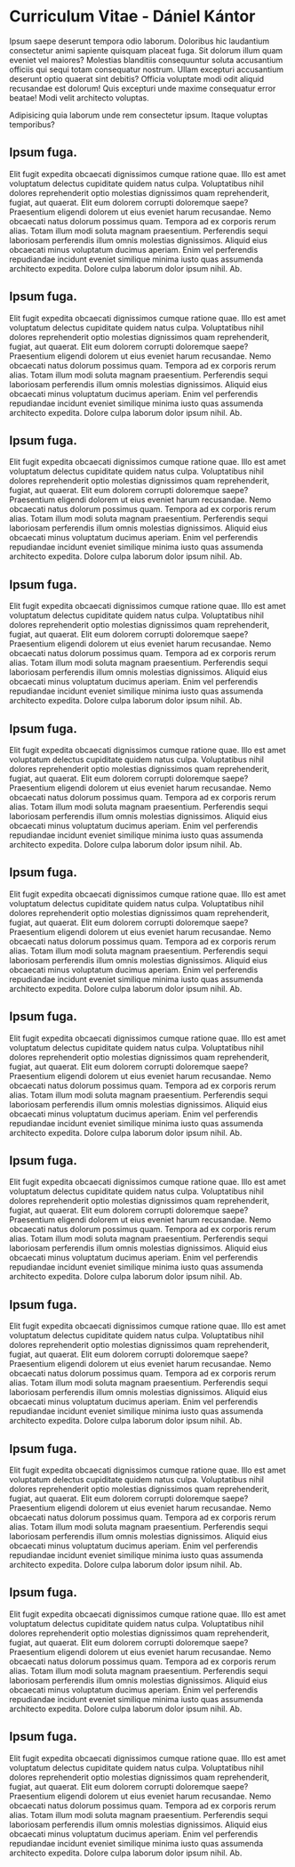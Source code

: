 # Curriculum Vitae - Dániel Kántor

Ipsum saepe deserunt tempora odio laborum. Doloribus hic laudantium consectetur animi sapiente quisquam placeat fuga.
Sit dolorum illum quam eveniet vel maiores? Molestias blanditiis consequuntur soluta accusantium officiis qui sequi totam consequatur nostrum. Ullam excepturi accusantium deserunt optio quaerat sint debitis? Officia voluptate modi odit aliquid recusandae est dolorum! Quis excepturi unde maxime consequatur error beatae! Modi velit architecto voluptas.

Adipisicing quia laborum unde rem consectetur ipsum. Itaque voluptas temporibus?

<div>

## Ipsum fuga.
Elit fugit expedita obcaecati dignissimos cumque ratione quae. Illo est amet voluptatum delectus cupiditate quidem natus culpa. Voluptatibus nihil dolores reprehenderit optio molestias dignissimos quam reprehenderit, fugiat, aut quaerat.
Elit eum dolorem corrupti doloremque saepe? Praesentium eligendi dolorem ut eius eveniet harum recusandae. Nemo obcaecati natus dolorum possimus quam. Tempora ad ex corporis rerum alias. Totam illum modi soluta magnam praesentium. Perferendis sequi laboriosam perferendis illum omnis molestias dignissimos. Aliquid eius obcaecati minus voluptatum ducimus aperiam. Enim vel perferendis repudiandae incidunt eveniet similique minima iusto quas assumenda architecto expedita. Dolore culpa laborum dolor ipsum nihil. Ab.

</div>



<div>

## Ipsum fuga.
Elit fugit expedita obcaecati dignissimos cumque ratione quae. Illo est amet voluptatum delectus cupiditate quidem natus culpa. Voluptatibus nihil dolores reprehenderit optio molestias dignissimos quam reprehenderit, fugiat, aut quaerat.
Elit eum dolorem corrupti doloremque saepe? Praesentium eligendi dolorem ut eius eveniet harum recusandae. Nemo obcaecati natus dolorum possimus quam. Tempora ad ex corporis rerum alias. Totam illum modi soluta magnam praesentium. Perferendis sequi laboriosam perferendis illum omnis molestias dignissimos. Aliquid eius obcaecati minus voluptatum ducimus aperiam. Enim vel perferendis repudiandae incidunt eveniet similique minima iusto quas assumenda architecto expedita. Dolore culpa laborum dolor ipsum nihil. Ab.

</div>



<div>

## Ipsum fuga.
Elit fugit expedita obcaecati dignissimos cumque ratione quae. Illo est amet voluptatum delectus cupiditate quidem natus culpa. Voluptatibus nihil dolores reprehenderit optio molestias dignissimos quam reprehenderit, fugiat, aut quaerat.
Elit eum dolorem corrupti doloremque saepe? Praesentium eligendi dolorem ut eius eveniet harum recusandae. Nemo obcaecati natus dolorum possimus quam. Tempora ad ex corporis rerum alias. Totam illum modi soluta magnam praesentium. Perferendis sequi laboriosam perferendis illum omnis molestias dignissimos. Aliquid eius obcaecati minus voluptatum ducimus aperiam. Enim vel perferendis repudiandae incidunt eveniet similique minima iusto quas assumenda architecto expedita. Dolore culpa laborum dolor ipsum nihil. Ab.

</div>



<div>

## Ipsum fuga.
Elit fugit expedita obcaecati dignissimos cumque ratione quae. Illo est amet voluptatum delectus cupiditate quidem natus culpa. Voluptatibus nihil dolores reprehenderit optio molestias dignissimos quam reprehenderit, fugiat, aut quaerat.
Elit eum dolorem corrupti doloremque saepe? Praesentium eligendi dolorem ut eius eveniet harum recusandae. Nemo obcaecati natus dolorum possimus quam. Tempora ad ex corporis rerum alias. Totam illum modi soluta magnam praesentium. Perferendis sequi laboriosam perferendis illum omnis molestias dignissimos. Aliquid eius obcaecati minus voluptatum ducimus aperiam. Enim vel perferendis repudiandae incidunt eveniet similique minima iusto quas assumenda architecto expedita. Dolore culpa laborum dolor ipsum nihil. Ab.

</div>



<div>

## Ipsum fuga.
Elit fugit expedita obcaecati dignissimos cumque ratione quae. Illo est amet voluptatum delectus cupiditate quidem natus culpa. Voluptatibus nihil dolores reprehenderit optio molestias dignissimos quam reprehenderit, fugiat, aut quaerat.
Elit eum dolorem corrupti doloremque saepe? Praesentium eligendi dolorem ut eius eveniet harum recusandae. Nemo obcaecati natus dolorum possimus quam. Tempora ad ex corporis rerum alias. Totam illum modi soluta magnam praesentium. Perferendis sequi laboriosam perferendis illum omnis molestias dignissimos. Aliquid eius obcaecati minus voluptatum ducimus aperiam. Enim vel perferendis repudiandae incidunt eveniet similique minima iusto quas assumenda architecto expedita. Dolore culpa laborum dolor ipsum nihil. Ab.

</div>



<div>

## Ipsum fuga.
Elit fugit expedita obcaecati dignissimos cumque ratione quae. Illo est amet voluptatum delectus cupiditate quidem natus culpa. Voluptatibus nihil dolores reprehenderit optio molestias dignissimos quam reprehenderit, fugiat, aut quaerat.
Elit eum dolorem corrupti doloremque saepe? Praesentium eligendi dolorem ut eius eveniet harum recusandae. Nemo obcaecati natus dolorum possimus quam. Tempora ad ex corporis rerum alias. Totam illum modi soluta magnam praesentium. Perferendis sequi laboriosam perferendis illum omnis molestias dignissimos. Aliquid eius obcaecati minus voluptatum ducimus aperiam. Enim vel perferendis repudiandae incidunt eveniet similique minima iusto quas assumenda architecto expedita. Dolore culpa laborum dolor ipsum nihil. Ab.

</div>



<div>

## Ipsum fuga.
Elit fugit expedita obcaecati dignissimos cumque ratione quae. Illo est amet voluptatum delectus cupiditate quidem natus culpa. Voluptatibus nihil dolores reprehenderit optio molestias dignissimos quam reprehenderit, fugiat, aut quaerat.
Elit eum dolorem corrupti doloremque saepe? Praesentium eligendi dolorem ut eius eveniet harum recusandae. Nemo obcaecati natus dolorum possimus quam. Tempora ad ex corporis rerum alias. Totam illum modi soluta magnam praesentium. Perferendis sequi laboriosam perferendis illum omnis molestias dignissimos. Aliquid eius obcaecati minus voluptatum ducimus aperiam. Enim vel perferendis repudiandae incidunt eveniet similique minima iusto quas assumenda architecto expedita. Dolore culpa laborum dolor ipsum nihil. Ab.

</div>



<div>

## Ipsum fuga.
Elit fugit expedita obcaecati dignissimos cumque ratione quae. Illo est amet voluptatum delectus cupiditate quidem natus culpa. Voluptatibus nihil dolores reprehenderit optio molestias dignissimos quam reprehenderit, fugiat, aut quaerat.
Elit eum dolorem corrupti doloremque saepe? Praesentium eligendi dolorem ut eius eveniet harum recusandae. Nemo obcaecati natus dolorum possimus quam. Tempora ad ex corporis rerum alias. Totam illum modi soluta magnam praesentium. Perferendis sequi laboriosam perferendis illum omnis molestias dignissimos. Aliquid eius obcaecati minus voluptatum ducimus aperiam. Enim vel perferendis repudiandae incidunt eveniet similique minima iusto quas assumenda architecto expedita. Dolore culpa laborum dolor ipsum nihil. Ab.

</div>



<div>

## Ipsum fuga.
Elit fugit expedita obcaecati dignissimos cumque ratione quae. Illo est amet voluptatum delectus cupiditate quidem natus culpa. Voluptatibus nihil dolores reprehenderit optio molestias dignissimos quam reprehenderit, fugiat, aut quaerat.
Elit eum dolorem corrupti doloremque saepe? Praesentium eligendi dolorem ut eius eveniet harum recusandae. Nemo obcaecati natus dolorum possimus quam. Tempora ad ex corporis rerum alias. Totam illum modi soluta magnam praesentium. Perferendis sequi laboriosam perferendis illum omnis molestias dignissimos. Aliquid eius obcaecati minus voluptatum ducimus aperiam. Enim vel perferendis repudiandae incidunt eveniet similique minima iusto quas assumenda architecto expedita. Dolore culpa laborum dolor ipsum nihil. Ab.

</div>



<div>

## Ipsum fuga.
Elit fugit expedita obcaecati dignissimos cumque ratione quae. Illo est amet voluptatum delectus cupiditate quidem natus culpa. Voluptatibus nihil dolores reprehenderit optio molestias dignissimos quam reprehenderit, fugiat, aut quaerat.
Elit eum dolorem corrupti doloremque saepe? Praesentium eligendi dolorem ut eius eveniet harum recusandae. Nemo obcaecati natus dolorum possimus quam. Tempora ad ex corporis rerum alias. Totam illum modi soluta magnam praesentium. Perferendis sequi laboriosam perferendis illum omnis molestias dignissimos. Aliquid eius obcaecati minus voluptatum ducimus aperiam. Enim vel perferendis repudiandae incidunt eveniet similique minima iusto quas assumenda architecto expedita. Dolore culpa laborum dolor ipsum nihil. Ab.

</div>



<div>

## Ipsum fuga.
Elit fugit expedita obcaecati dignissimos cumque ratione quae. Illo est amet voluptatum delectus cupiditate quidem natus culpa. Voluptatibus nihil dolores reprehenderit optio molestias dignissimos quam reprehenderit, fugiat, aut quaerat.
Elit eum dolorem corrupti doloremque saepe? Praesentium eligendi dolorem ut eius eveniet harum recusandae. Nemo obcaecati natus dolorum possimus quam. Tempora ad ex corporis rerum alias. Totam illum modi soluta magnam praesentium. Perferendis sequi laboriosam perferendis illum omnis molestias dignissimos. Aliquid eius obcaecati minus voluptatum ducimus aperiam. Enim vel perferendis repudiandae incidunt eveniet similique minima iusto quas assumenda architecto expedita. Dolore culpa laborum dolor ipsum nihil. Ab.

</div>



<div>

## Ipsum fuga.
Elit fugit expedita obcaecati dignissimos cumque ratione quae. Illo est amet voluptatum delectus cupiditate quidem natus culpa. Voluptatibus nihil dolores reprehenderit optio molestias dignissimos quam reprehenderit, fugiat, aut quaerat.
Elit eum dolorem corrupti doloremque saepe? Praesentium eligendi dolorem ut eius eveniet harum recusandae. Nemo obcaecati natus dolorum possimus quam. Tempora ad ex corporis rerum alias. Totam illum modi soluta magnam praesentium. Perferendis sequi laboriosam perferendis illum omnis molestias dignissimos. Aliquid eius obcaecati minus voluptatum ducimus aperiam. Enim vel perferendis repudiandae incidunt eveniet similique minima iusto quas assumenda architecto expedita. Dolore culpa laborum dolor ipsum nihil. Ab.

</div>



